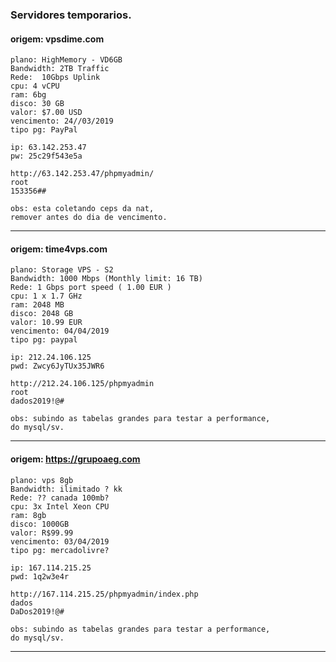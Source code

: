 
### Servidores temporarios.


#### origem: vpsdime.com
```
plano: HighMemory - VD6GB
Bandwidth: 2TB Traffic
Rede:  10Gbps Uplink
cpu: 4 vCPU
ram: 6bg
disco: 30 GB
valor: $7.00 USD
vencimento: 24//03/2019
tipo pg: PayPal

ip: 63.142.253.47
pw: 25c29f543e5a

http://63.142.253.47/phpmyadmin/
root
153356##

obs: esta coletando ceps da nat,
remover antes do dia de vencimento.
```
-------------------------------------------

#### origem: time4vps.com
```
plano: Storage VPS - S2
Bandwidth: 1000 Mbps (Monthly limit: 16 TB)
Rede: 1 Gbps port speed ( 1.00 EUR ) 
cpu: 1 x 1.7 GHz
ram: 2048 MB
disco: 2048 GB
valor: 10.99 EUR
vencimento: 04/04/2019
tipo pg: paypal

ip: 212.24.106.125
pwd: Zwcy6JyTUx35JWR6

http://212.24.106.125/phpmyadmin
root
dados2019!@#

obs: subindo as tabelas grandes para testar a performance,
do mysql/sv.
```
----------------------------------------

#### origem: https://grupoaeg.com
```
plano: vps 8gb
Bandwidth: ilimitado ? kk
Rede: ?? canada 100mb?
cpu: 3x Intel Xeon CPU
ram: 8gb
disco: 1000GB
valor: R$99.99 
vencimento: 03/04/2019
tipo pg: mercadolivre?

ip: 167.114.215.25
pwd: 1q2w3e4r

http://167.114.215.25/phpmyadmin/index.php
dados
DaDos2019!@#

obs: subindo as tabelas grandes para testar a performance,
do mysql/sv.
```
----------------------------------------







